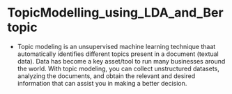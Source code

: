 # TopicModelling_using_LDA_and_Bertopic

- Topic modeling is an unsupervised machine learning technique thaat automatically identifies different topics present in a document (textual data). Data has become a key asset/tool to run many businesses around the world. With topic modeling, you can collect unstructured datasets, analyzing the documents, and obtain the relevant and desired information that can assist you in making a better decision.
